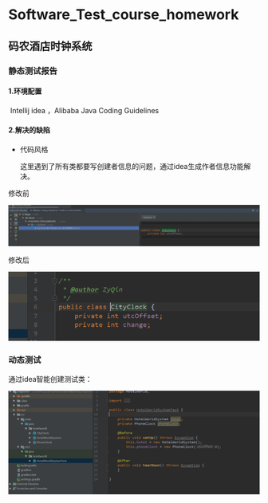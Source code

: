 # Software_Test_course_homework

## 码农酒店时钟系统
### 静态测试报告

#### 1.环境配置

​    Intellij idea ，Alibaba Java Coding Guidelines

#### **2.解决的缺陷**

- 代码风格

  这里遇到了所有类都要写创建者信息的问题，通过idea生成作者信息功能解决。

修改前

![1539177641200](https://raw.githubusercontent.com/bloodblood/Software_Test_course_homework/master/chapter01/screenshots/1539177641200.png)

修改后

![1539177780211](https://raw.githubusercontent.com/bloodblood/Software_Test_course_homework/master/chapter01/screenshots/1539177780211.png)

  

### 动态测试

通过idea智能创建测试类：

  ![1539178141699](https://raw.githubusercontent.com/bloodblood/Software_Test_course_homework/master/chapter01/screenshots/1539178141699.png)





